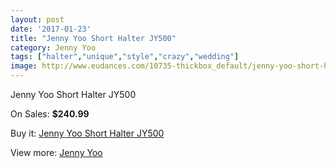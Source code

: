 ```yaml
---
layout: post
date: '2017-01-23'
title: "Jenny Yoo Short Halter JY500"
category: Jenny Yoo
tags: ["halter","unique","style","crazy","wedding"]
image: http://www.eudances.com/10735-thickbox_default/jenny-yoo-short-halter-jy500.jpg
---
```

Jenny Yoo Short Halter JY500

On Sales: **$240.99**
<a href="https://www.eudances.com/en/jenny-yoo/3441-jenny-yoo-short-halter-jy500.html"><amp-img layout="responsive" width="600" height="600" src="//www.eudances.com/10735-thickbox_default/jenny-yoo-short-halter-jy500.jpg" alt="Jenny Yoo Short Halter JY500 0" /></a>
<a href="https://www.eudances.com/en/jenny-yoo/3441-jenny-yoo-short-halter-jy500.html"><amp-img layout="responsive" width="600" height="600" src="//www.eudances.com/10739-thickbox_default/jenny-yoo-short-halter-jy500.jpg" alt="Jenny Yoo Short Halter JY500 1" /></a>
<a href="https://www.eudances.com/en/jenny-yoo/3441-jenny-yoo-short-halter-jy500.html"><amp-img layout="responsive" width="600" height="600" src="//www.eudances.com/10738-thickbox_default/jenny-yoo-short-halter-jy500.jpg" alt="Jenny Yoo Short Halter JY500 2" /></a>
<a href="https://www.eudances.com/en/jenny-yoo/3441-jenny-yoo-short-halter-jy500.html"><amp-img layout="responsive" width="600" height="600" src="//www.eudances.com/10737-thickbox_default/jenny-yoo-short-halter-jy500.jpg" alt="Jenny Yoo Short Halter JY500 3" /></a>
<a href="https://www.eudances.com/en/jenny-yoo/3441-jenny-yoo-short-halter-jy500.html"><amp-img layout="responsive" width="600" height="600" src="//www.eudances.com/10736-thickbox_default/jenny-yoo-short-halter-jy500.jpg" alt="Jenny Yoo Short Halter JY500 4" /></a>

Buy it: [Jenny Yoo Short Halter JY500](https://www.eudances.com/en/jenny-yoo/3441-jenny-yoo-short-halter-jy500.html "Jenny Yoo Short Halter JY500")

View more: [Jenny Yoo](https://www.eudances.com/en/63-Jenny-Yoo "Jenny Yoo")